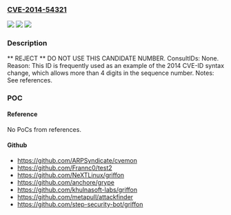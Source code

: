 ### [CVE-2014-54321](https://cve.mitre.org/cgi-bin/cvename.cgi?name=CVE-2014-54321)
![](https://img.shields.io/static/v1?label=Product&message=n%2Fa&color=blue)
![](https://img.shields.io/static/v1?label=Version&message=n%2Fa&color=blue)
![](https://img.shields.io/static/v1?label=Vulnerability&message=n%2Fa&color=blue)

### Description

** REJECT **  DO NOT USE THIS CANDIDATE NUMBER. ConsultIDs: None.  Reason: This ID is frequently used as an example of the 2014 CVE-ID syntax change, which allows more than 4 digits in the sequence number. Notes: See references.

### POC

#### Reference
No PoCs from references.

#### Github
- https://github.com/ARPSyndicate/cvemon
- https://github.com/Frannc0/test2
- https://github.com/NeXTLinux/griffon
- https://github.com/anchore/grype
- https://github.com/khulnasoft-labs/griffon
- https://github.com/metapull/attackfinder
- https://github.com/step-security-bot/griffon

